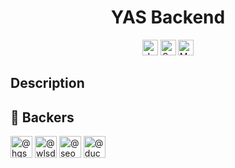 <h1 align="center">YAS Backend</h1>
<p align="center">
<img height="25px" alt="Java" src="https://img.shields.io/badge/Java-007396?style=flat&logo=java&logoColor=white"/>
<img height="25px" alt="Spring" src="https://img.shields.io/badge/Spring-6DB33F?style=flat&logo=spring&logoColor=white"/>
<img height="25px" alt="MySQL" src="https://img.shields.io/badge/MySQL-4479A1?style=flat&logo=mysql&logoColor=white"/>
</p>

## Description

## :raising_hand: Backers

<a class="member-avatar" data-ga-click="Orgs, go to person, location:profile people module; text:username" data-hovercard-type="user" data-hovercard-url="/users/hgs6424/hovercard" data-octo-click="hovercard-link-click" data-octo-dimensions="link_type:self" href="/hgs6424"><img class="avatar avatar-user" src="https://avatars.githubusercontent.com/u/20631334?s=70&amp;v=4" width="35" height="35" alt="@hgs6424"></a>
<a class="member-avatar" data-ga-click="Orgs, go to person, location:profile people module; text:username" data-hovercard-type="user" data-hovercard-url="/users/wlsdhr0831/hovercard" data-octo-click="hovercard-link-click" data-octo-dimensions="link_type:self" href="/wlsdhr0831"><img class="avatar avatar-user" src="https://avatars.githubusercontent.com/u/37607649?s=70&amp;v=4" width="35" height="35" alt="@wlsdhr0831"></a>
<a class="member-avatar" data-ga-click="Orgs, go to person, location:profile people module; text:username" data-hovercard-type="user" data-hovercard-url="/users/seongjo24/hovercard" data-octo-click="hovercard-link-click" data-octo-dimensions="link_type:self" href="/seongjo24"><img class="avatar avatar-user" src="https://avatars.githubusercontent.com/u/53929443?s=70&amp;v=4" width="35" height="35" alt="@seongjo24"></a>
<a class="member-avatar" data-ga-click="Orgs, go to person, location:profile people module; text:username" data-hovercard-type="user" data-hovercard-url="/users/duckduck93/hovercard" data-octo-click="hovercard-link-click" data-octo-dimensions="link_type:self" href="/duckduck93"><img class="avatar avatar-user" src="https://avatars.githubusercontent.com/u/72935159?s=70&amp;v=4" width="35" height="35" alt="@duckduck93"></a>